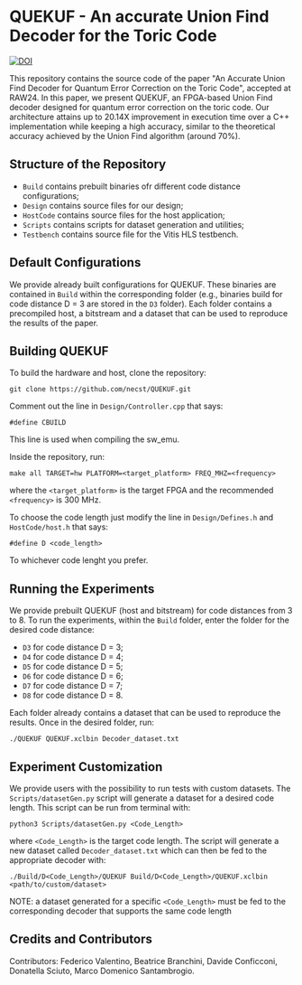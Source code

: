 # QUEKUF - An accurate Union Find Decoder for the Toric Code

[![DOI](https://zenodo.org/badge/DOI/10.5281/zenodo.10869867.svg)](https://doi.org/10.5281/zenodo.10869867)

This repository contains the source code of the paper "An Accurate Union Find Decoder for Quantum Error Correction on the Toric Code", accepted at RAW24. 
In this paper, we present QUEKUF, an FPGA-based Union Find decoder designed for quantum error correction on the toric code. 
Our architecture attains up to 20.14X improvement in execution time over a C++ implementation while keeping a high accuracy, similar to the theoretical accuracy achieved by the Union Find algorithm (around 70%). 

## Structure of the Repository 

* `Build` contains prebuilt binaries ofr different code distance configurations;
* `Design` contains source files for our design;
* `HostCode` contains source files for the host application;
* `Scripts` contains scripts for dataset generation and utilities;
* `Testbench` contains source file for the Vitis HLS testbench.

## Default Configurations

We provide already built configurations for QUEKUF. 
These binaries are contained in `Build` within the corresponding folder (e.g., binaries build for code distance D = 3 are stored in the `D3` folder).
Each folder contains a precompiled host, a bitstream and a dataset that can be used to reproduce the results of the paper. 

## Building QUEKUF

To build the hardware and host, clone the repository:
```
git clone https://github.com/necst/QUEKUF.git
```

Comment out the line in  `Design/Controller.cpp` that says:

`#define CBUILD`

This line is used when compiling the sw_emu.

Inside the repository, run:

```
make all TARGET=hw PLATFORM=<target_platform> FREQ_MHZ=<frequency>
```
where the `<target_platform>` is the target FPGA and the recommended `<frequency>` is 300 MHz.

To choose the code length just modify the line in `Design/Defines.h` and `HostCode/host.h` that says:

`#define D <code_length>`

To whichever code lenght you prefer.

## Running the Experiments

We provide prebuilt QUEKUF (host and bitstream) for code distances from 3 to 8. 
To run the experiments, within the `Build` folder, enter the folder for the desired code distance:
- `D3` for code distance D = 3;
- `D4` for code distance D = 4;
- `D5` for code distance D = 5;
- `D6` for code distance D = 6;
- `D7` for code distance D = 7;
- `D8` for code distance D = 8.

Each folder already contains a dataset that can be used to reproduce the results.
Once in the desired folder, run:

```
./QUEKUF QUEKUF.xclbin Decoder_dataset.txt
```

## Experiment Customization 

We provide users with the possibility to run tests with custom datasets. 
The `Scripts/datasetGen.py` script will generate a dataset for a desired code length. This script can be run from terminal with:
```
python3 Scripts/datasetGen.py <Code_Length>
```
where `<Code_Length>` is the target code length. 
The script will generate a new dataset called `Decoder_dataset.txt` which can then be fed to the appropriate decoder with:
```
./Build/D<Code_Length>/QUEKUF Build/D<Code_Length>/QUEKUF.xclbin <path/to/custom/dataset>
```
NOTE: a dataset generated for a specific `<Code_Length>` must be fed to the corresponding decoder that supports the same code length

## Credits and Contributors 

Contributors: Federico Valentino, Beatrice Branchini, Davide Conficconi, Donatella Sciuto, Marco Domenico Santambrogio.

